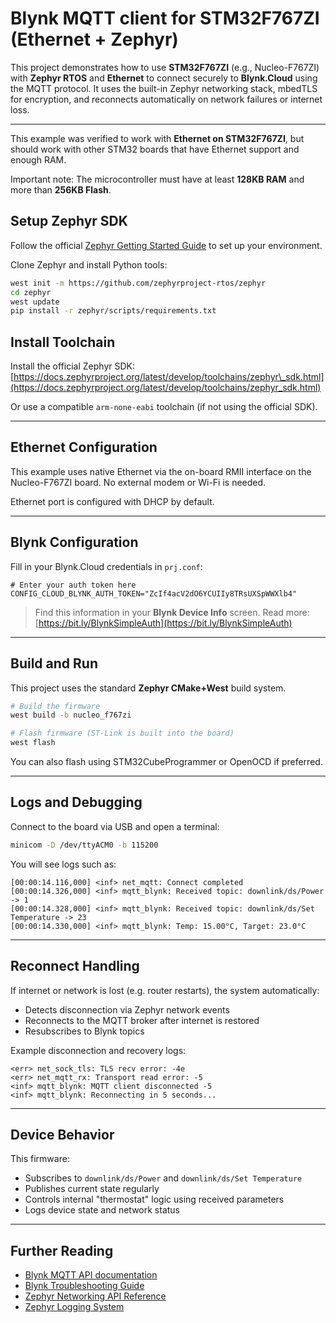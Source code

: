 # Blynk MQTT client for STM32F767ZI (Ethernet + Zephyr)

This project demonstrates how to use **STM32F767ZI** (e.g., Nucleo-F767ZI) with **Zephyr RTOS** and **Ethernet** to connect securely to **Blynk.Cloud** using the MQTT protocol. It uses the built-in Zephyr networking stack, mbedTLS for encryption, and reconnects automatically on network failures or internet loss.

---

This example was verified to work with **Ethernet on STM32F767ZI**, but should work with other STM32 boards that have Ethernet support and enough RAM.

Important note: The microcontroller must have at least **128KB RAM** and more than **256KB Flash**.

## Setup Zephyr SDK

Follow the official [Zephyr Getting Started Guide](https://docs.zephyrproject.org/latest/develop/getting_started/index.html) to set up your environment.

Clone Zephyr and install Python tools:

```sh
west init -m https://github.com/zephyrproject-rtos/zephyr
cd zephyr
west update
pip install -r zephyr/scripts/requirements.txt
```

## Install Toolchain

Install the official Zephyr SDK:
[https://docs.zephyrproject.org/latest/develop/toolchains/zephyr\_sdk.html](https://docs.zephyrproject.org/latest/develop/toolchains/zephyr_sdk.html)

Or use a compatible `arm-none-eabi` toolchain (if not using the official SDK).

---

## Ethernet Configuration

This example uses native Ethernet via the on-board RMII interface on the Nucleo-F767ZI board. No external modem or Wi-Fi is needed.

Ethernet port is configured with DHCP by default.

---

## Blynk Configuration

Fill in your Blynk.Cloud credentials in `prj.conf`:

```
# Enter your auth token here
CONFIG_CLOUD_BLYNK_AUTH_TOKEN="ZcIf4acV2dO6YCUIIy8TRsUXSpWWXlb4"

```

> Find this information in your **Blynk Device Info** screen.
> Read more: [https://bit.ly/BlynkSimpleAuth](https://bit.ly/BlynkSimpleAuth)

---

## Build and Run

This project uses the standard **Zephyr CMake+West** build system.

```sh
# Build the firmware
west build -b nucleo_f767zi

# Flash firmware (ST-Link is built into the board)
west flash
```

You can also flash using STM32CubeProgrammer or OpenOCD if preferred.

---

## Logs and Debugging

Connect to the board via USB and open a terminal:

```sh
minicom -D /dev/ttyACM0 -b 115200
```

You will see logs such as:

```log
[00:00:14.116,000] <inf> net_mqtt: Connect completed
[00:00:14.326,000] <inf> mqtt_blynk: Received topic: downlink/ds/Power -> 1
[00:00:14.328,000] <inf> mqtt_blynk: Received topic: downlink/ds/Set Temperature -> 23
[00:00:14.330,000] <inf> mqtt_blynk: Temp: 15.00°C, Target: 23.0°C
```

---

## Reconnect Handling

If internet or network is lost (e.g. router restarts), the system automatically:

* Detects disconnection via Zephyr network events
* Reconnects to the MQTT broker after internet is restored
* Resubscribes to Blynk topics

Example disconnection and recovery logs:

```log
<err> net_sock_tls: TLS recv error: -4e
<err> net_mqtt_rx: Transport read error: -5
<inf> mqtt_blynk: MQTT client disconnected -5
<inf> mqtt_blynk: Reconnecting in 5 seconds...
```

---

## Device Behavior

This firmware:

* Subscribes to `downlink/ds/Power` and `downlink/ds/Set Temperature`
* Publishes current state regularly
* Controls internal "thermostat" logic using received parameters
* Logs device state and network status

---

## Further Reading

* [Blynk MQTT API documentation](https://docs.blynk.io/en/blynk.cloud-mqtt-api/device-mqtt-api)
* [Blynk Troubleshooting Guide](https://docs.blynk.io/en/troubleshooting/general-issues)
* [Zephyr Networking API Reference](https://docs.zephyrproject.org/latest/connectivity/networking/index.html)
* [Zephyr Logging System](https://docs.zephyrproject.org/latest/services/logging/index.html)

